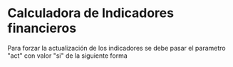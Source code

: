 # Calculadora de Indicadores financieros

Para forzar la actualización de los indicadores se debe pasar el parametro "act" con valor "si" de la siguiente forma
